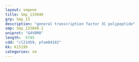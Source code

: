 ```yaml
---
layout: smgene
title: Smp_133040
grp: Smp_13
description: "general transcription factor 3C polypeptide"
smp: Smp_133040.1
uniprot: "G4V8M8"
length:  5745
cdd: "cl21459, pfam04182"
kk: K15199
categories: sm
---
```

